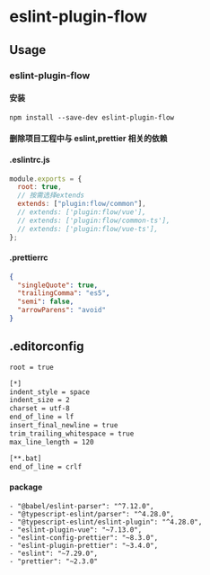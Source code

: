 # eslint-plugin-flow

## Usage

### eslint-plugin-flow

#### 安装

```code
npm install --save-dev eslint-plugin-flow
```

#### 删除项目工程中与 eslint,prettier 相关的依赖

#### .eslintrc.js

```js
module.exports = {
  root: true,
  // 按需选择extends
  extends: ["plugin:flow/common"],
  // extends: ['plugin:flow/vue'],
  // extends: ['plugin:flow/common-ts'],
  // extends: ['plugin:flow/vue-ts'],
};
```

#### .prettierrc

```json
{
  "singleQuote": true,
  "trailingComma": "es5",
  "semi": false,
  "arrowParens": "avoid"
}
```

## .editorconfig

```txt
root = true

[*]
indent_style = space
indent_size = 2
charset = utf-8
end_of_line = lf
insert_final_newline = true
trim_trailing_whitespace = true
max_line_length = 120

[**.bat]
end_of_line = crlf

```

#### package

```code
- "@babel/eslint-parser": "^7.12.0",
- "@typescript-eslint/parser": "^4.28.0",
- "@typescript-eslint/eslint-plugin": "^4.28.0",
- "eslint-plugin-vue": "~7.13.0",
- "eslint-config-prettier": "~8.3.0",
- "eslint-plugin-prettier": "~3.4.0",
- "eslint": "~7.29.0",
- "prettier": "~2.3.0"
```
